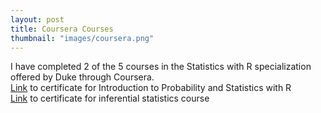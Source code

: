 ```yaml
---
layout: post
title: Coursera Courses 
thumbnail: "images/coursera.png"
---
```


I have completed 2 of the 5 courses in the Statistics with R specialization offered by Duke through Coursera.
<br>
[Link](https://coursera.org/share/15813dbbc14f2ae04c92dd04564efbd2) to certificate for Introduction to Probability and Statistics with R
<br>
[Link](https://coursera.org/share/4190861bf291342761f80006a626995f) to certificate for inferential statistics course
